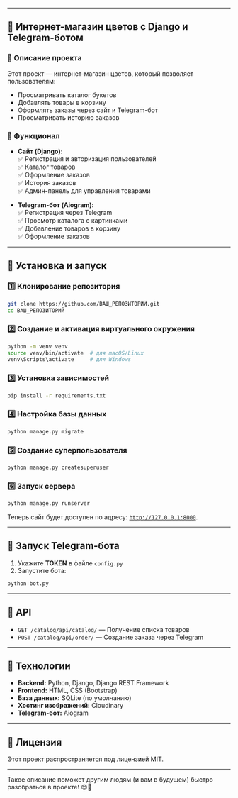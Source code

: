 
---

## 🌸 Интернет-магазин цветов с Django и Telegram-ботом

### 📌 Описание проекта
Этот проект — интернет-магазин цветов, который позволяет пользователям:  
- Просматривать каталог букетов  
- Добавлять товары в корзину  
- Оформлять заказы через сайт и Telegram-бот  
- Просматривать историю заказов  

### 🚀 Функционал
- **Сайт (Django):**  
  ✅ Регистрация и авторизация пользователей  
  ✅ Каталог товаров  
  ✅ Оформление заказов  
  ✅ История заказов  
  ✅ Админ-панель для управления товарами  

- **Telegram-бот (Aiogram):**  
  ✅ Регистрация через Telegram  
  ✅ Просмотр каталога с картинками  
  ✅ Добавление товаров в корзину  
  ✅ Оформление заказов  

---

## 🔧 Установка и запуск

### 1️⃣ **Клонирование репозитория**
```sh
git clone https://github.com/ВАШ_РЕПОЗИТОРИЙ.git
cd ВАШ_РЕПОЗИТОРИЙ
```

### 2️⃣ **Создание и активация виртуального окружения**
```sh
python -m venv venv
source venv/bin/activate  # для macOS/Linux
venv\Scripts\activate     # для Windows
```

### 3️⃣ **Установка зависимостей**
```sh
pip install -r requirements.txt
```

### 4️⃣ **Настройка базы данных**
```sh
python manage.py migrate
```

### 5️⃣ **Создание суперпользователя**
```sh
python manage.py createsuperuser
```

### 6️⃣ **Запуск сервера**
```sh
python manage.py runserver
```
Теперь сайт будет доступен по адресу: [`http://127.0.0.1:8000`](http://127.0.0.1:8000).

---

## 🤖 Запуск Telegram-бота
1. Укажите **TOKEN** в файле `config.py`
2. Запустите бота:
```sh
python bot.py
```

---

## 🔗 API
- `GET /catalog/api/catalog/` — Получение списка товаров  
- `POST /catalog/api/order/` — Создание заказа через Telegram  

---

## 📌 Технологии
- **Backend:** Python, Django, Django REST Framework  
- **Frontend:** HTML, CSS (Bootstrap)  
- **База данных:** SQLite (по умолчанию)  
- **Хостинг изображений:** Cloudinary  
- **Telegram-бот:** Aiogram  

---

## 📄 Лицензия
Этот проект распространяется под лицензией MIT.

---

Такое описание поможет другим людям (и вам в будущем) быстро разобраться в проекте! 😊🚀